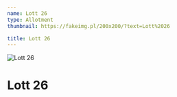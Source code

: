 ```yaml
---
name: Lott 26
type: Allotment
thumbnail: https://fakeimg.pl/200x200/?text=Lott%2026

title: Lott 26
---
```


![Lott 26](https://fakeimg.pl/555x694/?text=Lott%2026#left)

# Lott 26
